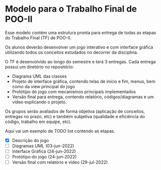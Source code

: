 # Modelo para o Trabalho Final de POO-II
Esse modelo contém uma estrutura pronta para entrega de todas as etapas do Trabalho Final (TF) de POO-II.

Os alunos deverão desenvolver um jogo interativo e com interface gráfica utilizando todos os conceitos estudados no decorrer da disciplina.

O TF é desenvolvido ao longo do semestre e terá 3 entregas. Cada entrega possui um diretório no repositório:
 - Diagrama UML das classes
 - Projeto de interface gráfica, contendo telas de início e fim, menus, bem como da view principal do jogo
 - Protótipo do jogo com mecanismos principais implementados
 - Versão final para entrega, contendo relatório, códigos/diagramas e um vídeo explicando o projeto.

Os grupos serão avaliados de forma objetiva (aplicação de conceitos, entregas no prazo, etc) e também subjetiva (qualidade e eficiência do código, trabalho em equipe, etc).

Aqui vai um exemplo de TODO list contendo as etapas.
- [x] Descrição do jogo
- [ ] Diagramas UML (03-jun-2022)
- [ ] Interface Gráfica (24-jun-2022)
- [ ] Protótipo do jogo (24-jun-2022)
- [ ] Versão final com relatório e vídeo (29-jul-2022)